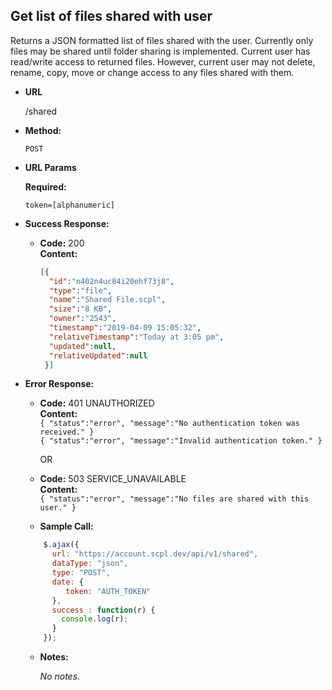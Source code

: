 **Get list of files shared with user**
----
Returns a JSON formatted list of files shared with the user. Currently only files may be shared until folder sharing is implemented. Current user has read/write access to returned files. However, current user may not delete, rename, copy, move or change access to any files shared with them.

* **URL**

  /shared

* **Method:**

  `POST`

*  **URL Params**

   **Required:**

   `token=[alphanumeric]`

* **Success Response:**

     * **Code:** 200 <br />
       **Content:**<br/>
       ```json
       [{
         "id":"n402n4uc84i20ehf73j8",
         "type":"file",
         "name":"Shared File.scpl",
         "size":"8 KB",
         "owner":"2543",
         "timestamp":"2019-04-09 15:05:32",
         "relativeTimestamp":"Today at 3:05 pm",
         "updated":null,
         "relativeUpdated":null
        }]
        ```
* **Error Response:**

   * **Code:** 401 UNAUTHORIZED <br />
     **Content:**<br/>
     `{ "status":"error", "message":"No authentication token was received." }`<br/>
     `{ "status":"error", "message":"Invalid authentication token." }`

     OR

   * **Code:** 503 SERVICE_UNAVAILABLE <br />
       **Content:**<br/>
       `{ "status":"error", "message":"No files are shared with this user." }`

   * **Sample Call:**

   ```javascript
       $.ajax({
         url: "https://account.scpl.dev/api/v1/shared",
         dataType: "json",
         type: "POST",
         date: {
            token: "AUTH_TOKEN"
         },
         success : function(r) {
           console.log(r);
         }
       });
     ```

   * **Notes:**

     _No notes._
